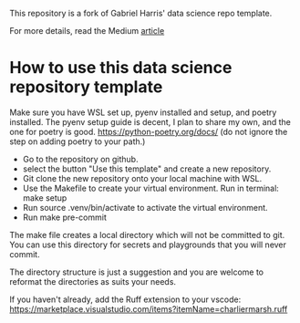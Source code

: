 This repository is a fork of Gabriel Harris' data science repo template.

For more details, read the Medium [article](https://medium.com/@drgabrielharris/python-how-using-poetry-make-and-pre-commit-hooks-to-setup-a-repo-template-for-your-ds-team-15b5a77d0e0f)


# How to use this data science repository template
Make sure you have WSL set up, pyenv installed and setup, and poetry installed.
The pyenv setup guide is decent, I plan to share my own, and the one for poetry is good.
https://python-poetry.org/docs/ (do not ignore the step on adding poetry to your path.)

* Go to the repository on github.
* select the button "Use this template" and create a new repository.
* Git clone the new repository onto your local machine with WSL.
* Use the Makefile to create your virtual environment. Run in terminal: make setup
* Run source .venv/bin/activate to activate the virtual environment.
* Run make pre-commit

The make file creates a local directory which will not be committed to git.
You can use this directory for secrets and playgrounds that you will never commit.

The directory structure is just a suggestion and you are welcome to reformat the directories as suits your needs.

If you haven't already, add the Ruff extension to your vscode: https://marketplace.visualstudio.com/items?itemName=charliermarsh.ruff
